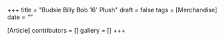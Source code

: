 +++
title = "Budsie Billy Bob 16' Plush"
draft = false
tags = [Merchandise]
date = ""

[Article]
contributors = []
gallery = []
+++